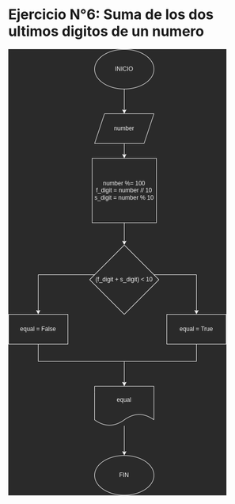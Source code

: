 # Ejercicio N°6: Suma de los dos ultimos digitos de un numero
![Diagrama del ejercicio](diagrama_suma_ultimos_digitos_iguales.drawio.png)
